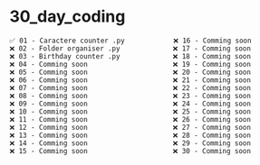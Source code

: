 # 30_day_coding 

    ✅ 01 - Caractere counter .py            ❌ 16 - Comming soon
    ❌ 02 - Folder organiser .py             ❌ 17 - Comming soon
    ❌ 03 - Birthday counter .py             ❌ 18 - Comming soon
    ❌ 04 - Comming soon                     ❌ 19 - Comming soon
    ❌ 05 - Comming soon                     ❌ 20 - Comming soon
    ❌ 06 - Comming soon                     ❌ 21 - Comming soon
    ❌ 07 - Comming soon                     ❌ 22 - Comming soon
    ❌ 08 - Comming soon                     ❌ 23 - Comming soon
    ❌ 09 - Comming soon                     ❌ 24 - Comming soon
    ❌ 10 - Comming soon                     ❌ 25 - Comming soon
    ❌ 11 - Comming soon                     ❌ 26 - Comming soon
    ❌ 12 - Comming soon                     ❌ 27 - Comming soon
    ❌ 13 - Comming soon                     ❌ 28 - Comming soon
    ❌ 14 - Comming soon                     ❌ 29 - Comming soon
    ❌ 15 - Comming soon                     ❌ 30 - Comming soon
    
